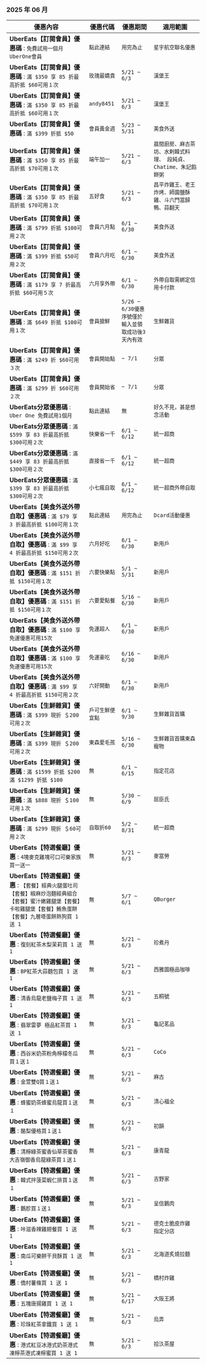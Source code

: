 
###  2025 年 06 月
| 優惠內容 | 優惠代碼 | 優惠期間 | 適用範圍 |
| --- | --- | --- | --- |
|**UberEats【訂閱會員】優惠碼** : ```免費試用一個月UberOne會員```|```點此連結```|```用完為止```|```星宇航空聯名優惠```|
|**UberEats【訂閱會員】優惠碼** : ```滿 $350 享 85 折最高折抵 $60可用１次```|```玫瑰最嬌貴```|```5/21 ~ 6/3```|```漢堡王```|
|**UberEats【訂閱會員】優惠碼** : ```滿 $350 享 85 折最高折抵 $60可用１次```|```andy8451```|```5/21 ~ 6/3```|```漢堡王```|
|**UberEats【訂閱會員】優惠碼** : ```滿 $399 折抵 $50```|```會員黃金週```|```5/23 ~ 5/31```|```美食外送```|
|**UberEats【訂閱會員】優惠碼** : ```滿 $350 享 85 折最高折抵 $70可用１次```|```端午加一```|```5/21 ~ 6/3```|```晨間廚房、麻古茶坊、水剌韓式料理、 段純貞、Chatime、朱記餡餅粥```|
|**UberEats【訂閱會員】優惠碼** : ```滿 $350 享 85 折最高折抵 $70可用１次```|```五好食```|```5/21 ~ 6/3```|```昌平炸雞王、老王炸烤、師園鹽酥雞、斗六門當歸鴨、蒜翻天```|
|**UberEats【訂閱會員】優惠碼** : ```滿 $799 折抵 $100可用２次```|```會員六月點```|```6/1 ~ 6/30```|```美食外送```|
|**UberEats【訂閱會員】優惠碼** : ```滿 $399 折抵 $50可用２次```|```會員六月吃```|```6/1 ~ 6/30```|```美食外送```|
|**UberEats【訂閱會員】優惠碼** : ```滿 $179 享 7 折最高折抵 $60可用５次```|```六月享外帶```|```6/1 ~ 6/30```|```外帶自取需綁定信用卡付款```|
|**UberEats【訂閱會員】優惠碼** : ```滿 $649 折抵 $100可用１次```|```會員搶鮮```|```5/26 ~ 6/30優惠序號僅於輸入並領取成功後3天內有效```|```生鮮雜貨```|
|**UberEats【訂閱會員】優惠碼** : ```滿 $249 折 $60可用３次```|```會員開始點```|```~ 7/1```|```分眾```|
|**UberEats【訂閱會員】優惠碼** : ```滿 $299 折 $60可用２次```|```會員開始省```|```~ 7/1```|```分眾```|
|**UberEats分眾優惠碼** : ```Uber One 免費試用1個月```|```點此連結```|```無```|```好久不見，甚是想念活動```|
|**UberEats分眾優惠碼** : ```滿 $599 享 83 折最高折抵 $300可用２次```|```快樂省一千```|```6/1 ~ 6/12```|```統一超商```|
|**UberEats分眾優惠碼** : ```滿 $449 享 83 折最高折抵 $300可用２次```|```直接省一千```|```6/1 ~ 6/12```|```統一超商```|
|**UberEats分眾優惠碼** : ```滿 $399 享 83 折最高折抵 $300可用２次```|```小七瘋自取```|```6/1 ~ 6/12```|```統一超商外帶自取```|
|**UberEats【美食外送外帶自取】優惠碼** : ```滿 $79 享 3 折最高折抵 $100可用１次```|```點此連結```|```用完為止```|```Dcard活動優惠```|
|**UberEats【美食外送外帶自取】優惠碼** : ```滿 $99 享 4 折最高折抵 $150可用２次```|```六月好吃```|```6/1 ~ 6/30```|```新用戶```|
|**UberEats【美食外送外帶自取】優惠碼** : ```滿 $151 折抵 $150可用１次```|```六要快樂點```|```5/1 ~ 5/31```|```新用戶```|
|**UberEats【美食外送外帶自取】優惠碼** : ```滿 $151 折抵 $150可用１次```|```六要愛點餐```|```5/16 ~ 6/30```|```新用戶```|
|**UberEats【美食外送外帶自取】優惠碼** : ```滿 $100 享 免運優惠可用15次```|```免運超人```|```6/1 ~ 6/30```|```新用戶```|
|**UberEats【美食外送外帶自取】優惠碼** : ```滿 $100 享 免運優惠可用15次```|```免運豪吃```|```6/16 ~ 6/30```|```新用戶```|
|**UberEats【美食外送外帶自取】優惠碼** : ```滿 $99 享 4 折最高折抵 $150可用２次```|```六好開動```|```6/1 ~ 6/30```|```新用戶```|
|**UberEats【生鮮雜貨】優惠碼** : ```滿 $399 現折 ＄200可用２次```|```戶可生鮮便宜點```|```6/1 ~ 9/30```|```生鮮雜貨首購```|
|**UberEats【生鮮雜貨】優惠碼** : ```滿 $399 現折 ＄200可用２次```|```東森愛毛孩```|```5/16 ~ 6/30```|```生鮮雜貨首購東森寵物```|
|**UberEats【生鮮雜貨】優惠碼** : ```滿 $1599 折抵 $200滿 $1299 折抵 $100```|```無```|```6/1 ~ 6/15```|```指定花店```|
|**UberEats【生鮮雜貨】優惠碼** : ```滿 $888 現折 ＄100可用１次```|```無```|```5/30 ~ 6/9```|```屈臣氏```|
|**UberEats【生鮮雜貨】優惠碼** : ```滿 $299 現折 ＄60可用２次```|```自取折60```|```5/2 ~ 8/31```|```統一超商```|
|**UberEats【特選餐廳】優惠** : ```4塊麥克雞塊可口可樂家族 買一送一```|```無```|```5/21 ~ 6/3```|```麥當勞```|
|**UberEats【特選餐廳】優惠** : ```【套餐】經典火腿蛋吐司 【套餐】椒麻炒泡麵經典組合【套餐】蜜汁嫩雞腿堡【套餐】卡啦雞腿堡【套餐】鮪魚蛋餅【套餐】九層塔蛋餅熱狗買 1 送 1```|```無```|```5/7 ~ 6/1```|```QBurger```|
|**UberEats【特選餐廳】優惠** : ```復刻紅茶木梨茉莉買 1 送 1```|```無```|```5/21 ~ 6/3```|```珍煮丹```|
|**UberEats【特選餐廳】優惠** : ```BP紅茶大蒜麵包買 1 送 1```|```無```|```5/21 ~ 6/3```|```西雅圖極品咖啡```|
|**UberEats【特選餐廳】優惠** : ```清香烏龍老鹽梅子買 1 送 1```|```無```|```5/21 ~ 6/3```|```五桐號```|
|**UberEats【特選餐廳】優惠** : ```翡翠雷夢 極品紅茶買 1 送 1```|```無```|```5/21 ~ 6/3```|```龜記茗品```|
|**UberEats【特選餐廳】優惠** : ```西谷米奶茶粉角檸檬冬瓜買１送１```|```無```|```5/21 ~ 6/3```|```CoCo```|
|**UberEats【特選餐廳】優惠** : ```金萱雙Q買１送１```|```無```|```5/21 ~ 6/3```|```麻古```|
|**UberEats【特選餐廳】優惠** : ```蜂蜜奶茶蜂蜜烏龍買１送１```|```無```|```5/21 ~ 6/3```|```清心福全```|
|**UberEats【特選餐廳】優惠** : ```酪梨優格買１送１```|```無```|```5/21 ~ 6/3```|```初韻```|
|**UberEats【特選餐廳】優惠** : ```清檸綠茶蜜香仙草茶蜜香大吉嶺御香烏龍綠茶買１送１```|```無```|```5/21 ~ 6/3```|```康青龍```|
|**UberEats【特選餐廳】優惠** : ```韓式拌菠菜蝦仁排買１送１```|```無```|```5/21 ~ 6/3```|```吉野家```|
|**UberEats【特選餐廳】優惠** : ```鵝胗買１送１```|```無```|```5/21 ~ 6/3```|```呈信鵝肉```|
|**UberEats【特選餐廳】優惠** : ```咔滋香辣雞翅餐買 1 送 1```|```無```|```5/21 ~ 6/3```|```德克士脆皮炸雞 指定分店```|
|**UberEats【特選餐廳】優惠** : ```南瓜可樂餅干貝酥買 1 送 1```|```無```|```5/21 ~ 6/3```|```北海道炙燒拉麵```|
|**UberEats【特選餐廳】優惠** : ```僑村薯條買 1 送 1```|```無```|```5/21 ~ 6/3```|```橋村炸雞```|
|**UberEats【特選餐廳】優惠** : ```五塊唐揚雞買 1 送 1```|```無```|```5/21 ~ 6/17```|```大阪王將```|
|**UberEats【特選餐廳】優惠** : ```珍珠紅茶拿鐵買 1 送 1```|```無```|```5/21 ~ 6/3```|```烏弄```|
|**UberEats【特選餐廳】優惠** : ```港式紅豆冰港式奶茶港式凍檸茶港式凍檸蜜買 1 送 1```|```無```|```5/21 ~ 6/3```|```拾汣茶屋```|
